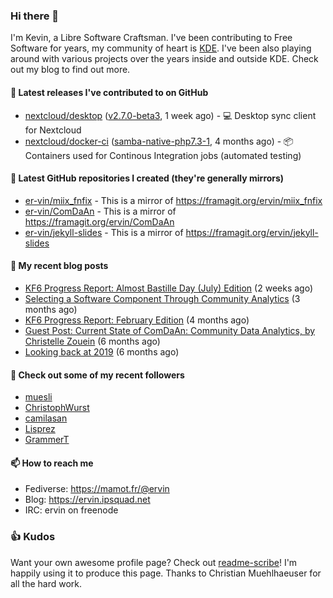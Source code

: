 ### Hi there 👋

I'm Kevin, a Libre Software Craftsman. I've been contributing to Free Software for years,
my community of heart is [KDE](https://kde.org). I've been also playing around with various
projects over the years inside and outside KDE. Check out my blog to find out more.

#### 🔭 Latest releases I've contributed to on GitHub

- [nextcloud/desktop](https://github.com/nextcloud/desktop) ([v2.7.0-beta3](https://github.com/nextcloud/desktop/releases/tag/v2.7.0-beta3), 1 week ago) - 💻 Desktop sync client for Nextcloud
- [nextcloud/docker-ci](https://github.com/nextcloud/docker-ci) ([samba-native-php7.3-1](https://github.com/nextcloud/docker-ci/releases/tag/samba-native-php7.3-1), 4 months ago) - :package: Containers used for Continous Integration jobs (automated testing)

#### 🌱 Latest GitHub repositories I created (they're generally mirrors)

- [er-vin/miix_fnfix](https://github.com/er-vin/miix_fnfix) - This is a mirror of https://framagit.org/ervin/miix_fnfix
- [er-vin/ComDaAn](https://github.com/er-vin/ComDaAn) - This is a mirror of https://framagit.org/ervin/ComDaAn
- [er-vin/jekyll-slides](https://github.com/er-vin/jekyll-slides) - This is a mirror of https://framagit.org/ervin/jekyll-slides

#### 📜 My recent blog posts

- [KF6 Progress Report: Almost Bastille Day (July) Edition](https://ervin.ipsquad.net/blog/2020/07/12/kf6-progress-report-almost-bastille-day-edition/) (2 weeks ago)
- [Selecting a Software Component Through Community Analytics](https://ervin.ipsquad.net/blog/2020/04/20/selecting-software-component-through-community-analytics/) (3 months ago)
- [KF6 Progress Report: February Edition](https://ervin.ipsquad.net/blog/2020/02/29/kf6-progress-report-february-edition/) (4 months ago)
- [Guest Post: Current State of ComDaAn: Community Data Analytics, by Christelle Zouein](https://ervin.ipsquad.net/blog/2020/01/28/christelle-zouein-current-state-of-comdaan/) (6 months ago)
- [Looking back at 2019](https://ervin.ipsquad.net/blog/2020/01/07/looking-back-at-2019/) (6 months ago)

#### 👯 Check out some of my recent followers

- [muesli](https://github.com/muesli)
- [ChristophWurst](https://github.com/ChristophWurst)
- [camilasan](https://github.com/camilasan)
- [Lisprez](https://github.com/Lisprez)
- [GrammerT](https://github.com/GrammerT)

#### 📫 How to reach me

- Fediverse: https://mamot.fr/@ervin
- Blog: https://ervin.ipsquad.net
- IRC: ervin on freenode

### 👍 Kudos

Want your own awesome profile page? Check out [readme-scribe](https://github.com/muesli/readme-scribe)!
I'm happily using it to produce this page. Thanks to Christian Muehlhaeuser for all the hard work.

